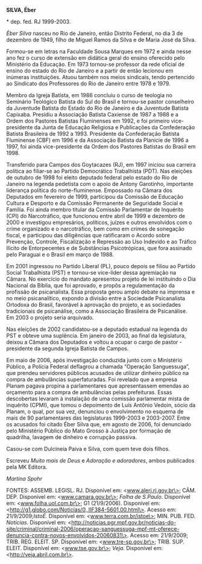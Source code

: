 **SILVA, Éber**

\* dep. fed. RJ 1999-2003.

*Éber Silva* nasceu no Rio de Janeiro, então Distrito Federal, no dia 3
de dezembro de 1949, filho de Miguel Ramos da Silva e de Maria José da
Silva.

Formou-se em letras na Faculdade Sousa Marques em 1972 e ainda nesse ano
fez o curso de extensão em didática geral do ensino oferecido pelo
Ministério da Educação. Em 1973 tornou-se professor da rede oficial de
ensino do estado do Rio de Janeiro e a partir de então lecionou em
inúmeras instituições. Atuou também nos meios sindicais, tendo
pertencido ao Sindicato dos Professores do Rio de Janeiro entre 1978 e
1979.

Membro da Igreja Batista, em 1986 concluiu o curso de teologia no
Seminário Teológico Batista do Sul do Brasil e tornou-se pastor
conselheiro da Juventude Batista do Estado do Rio de Janeiro e da
Juventude Batista Capixaba. Presidiu a Associação Batista Caxiense de
1987 a 1988 e a Ordem dos Pastores Batistas Fluminenses em 1992, e foi
primeiro vice-presidente da Junta de Educação Religiosa e Publicações da
Confederação Batista Brasileira de 1992 a 1993. Presidente da
Confederação Batista Fluminense (CBF) em 1996 e da Associação Batista da
Planície de 1996 a 1997, foi ainda vice-presidente da Ordem dos Pastores
Batistas do Brasil em 1998.

Transferido para Campos dos Goytacazes (RJ), em 1997 iniciou sua
carreira política ao filiar-se ao Partido Democrático Trabalhista (PDT).
Nas eleições de outubro de 1998 foi eleito deputado federal pelo estado
do Rio de Janeiro na legenda pedetista com o apoio de Antony Garotinho,
importante liderança política do norte-fluminense. Empossado na Câmara
dos Deputados em fevereiro de 1999, participou da Comissão de Educação
Cultura e Desporto e da Comissão Permanente de Seguridade Social e
Família. Foi ainda membro titular da Comissão Parlamentar de Inquérito
(CPI) do Narcotráfico, que funcionou entre abril de 1999 e dezembro de
2000 e investigou empresários, políticos, juízes e outros envolvidos com
o crime organizado e o narcotráfico, bem como em crimes de sonegação
fiscal, e participou das diligências que ratificaram o Acordo sobre
Prevenção, Controle, Fiscalização e Repressão ao Uso Indevido e ao
Tráfico Ilícito de Entorpecentes e de Substâncias Psicotrópicas, que
fora assinado pelo Paraguai e o Brasil em março de 1988.

Em 2001 ingressou no Partido Liberal (PL), pouco depois se filiou ao
Partido Social Trabalhista (PST) e tornou-se vice-líder dessa agremiação
na Câmara. No exercício do mandato apresentou projeto de lei instituindo
o Dia Nacional da Bíblia, que foi aprovado, e propôs a regulamentação da
profissão de psicanalista. Essa proposta gerou amplo debate na imprensa
e no meio psicanalítico, expondo a divisão entre a Sociedade
Psicanalista Ortodoxa do Brasil, favorável à aprovação do projeto, e as
sociedades tradicionais de psicanálise, como a Associação Brasileira de
Psicanálise. Em 2003 o projeto seria arquivado.

Nas eleições de 2002 candidatou-se a deputado estadual na legenda do PST
e obteve uma suplência. Em janeiro de 2003, ao final da legislatura,
deixou a Câmara dos Deputados e voltou a ocupar o cargo de pastor
-presidente da segunda Igreja Batista de Campos.

Em maio de 2006, após investigação conduzida junto com o Ministério
Público, a Polícia Federal deflagrou a chamada “Operação Sanguessuga”,
que prendeu servidores públicos acusados de utilizar dinheiro público na
compra de ambulâncias superfaturadas. Foi revelado que a empresa Planam
pagava propina a parlamentares que apresentassem emendas ao orçamento
para a compra de ambulâncias pelas prefeituras. Essas descobertas
levaram à instalação de uma comissão parlamentar mista de inquérito
(CPMI), que tomou o depoimento de Luís Antônio Vedoin, sócio da Planam,
o qual, por sua vez, denunciou o envolvimento no esquema de mais de 90
parlamentares das legislaturas 1999-2003 e 2003-2007. Entre os acusados
foi citado Éber Silva que, em agosto de 2006, foi denunciado pelo
Ministério Público do Mato Grosso à Justiça por formação de quadrilha,
lavagem de dinheiro e corrupção passiva.

Casou-se com Dulcineia Paiva e Silva, com quem teve dois filhos.

Escreveu *Muito mais de Deus* e *Adoração e adoradores*, ambos
publicados pela MK Editora.

*Martina Spohr*

FONTES: ASSEMB. LEGISL. RJ. Disponível em: \<www.alerj.rj.gov.br\>; CÂM.
DEP. Disponível em: \<www.camara.gov.br\>; *Folha de S.Paulo*.
Disponível em: \<www.folha.uol.com.br\>; G1 (21/9/2006). Disponível em:
\<http://g1.globo.com/Noticias/0,,IIF384-5601,00.html\>. Acesso em:
21/9/2009;*IstoÉ*. Disponível em: \<www.terra.com.br/istoe\>; MIN. PUB.
FED. *Notícias*. Disponível em:
\<http://noticias.pgr.mpf.gov.br/noticias-do-site/criminal/criminal-2006/operacao-sanguessuga-mpf-mt-oferece-denuncia-contra-novos-envolvidos-20060831\>.
Acesso em: 21/9/2009; TRIB. REG. ELEIT. SP. Disponível em:
\<www.tre-sp.gov.br\>; TRIB. SUP. ELEIT. Disponível em:
\<www.tse.gov.br\>; *Veja*. Disponível em: \<http://veja.abril.com.br\>.
